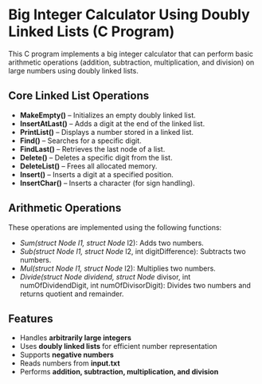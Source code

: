# Big Integer Calculator Using Doubly Linked Lists (C Program)

This C program implements a big integer calculator that can perform basic arithmetic operations (addition, subtraction, multiplication, and division) on large numbers using doubly linked lists.

## Core Linked List Operations

- **MakeEmpty()** – Initializes an empty doubly linked list.
- **InsertAtLast()** – Adds a digit at the end of the linked list.
- **PrintList()** – Displays a number stored in a linked list.
- **Find()** – Searches for a specific digit.
- **FindLast()** – Retrieves the last node of a list.
- **Delete()** – Deletes a specific digit from the list.
- **DeleteList()** – Frees all allocated memory.
- **Insert()** – Inserts a digit at a specified position.
- **InsertChar()** – Inserts a character (for sign handling).

## Arithmetic Operations

These operations are implemented using the following functions:

- **Sum(struct Node* l1, struct Node* l2): Adds two numbers.
- **Sub(struct Node* l1, struct Node* l2, int digitDifference): Subtracts two numbers.
- **Mul(struct Node* l1, struct Node* l2): Multiplies two numbers.
- **Divide(struct Node* dividend, struct Node* divisor, int numOfDividendDigit, int numOfDivisorDigit): Divides two numbers and returns quotient and remainder.

## Features
- Handles **arbitrarily large integers**  
- Uses **doubly linked lists** for efficient number representation  
- Supports **negative numbers**  
- Reads numbers from **input.txt**  
- Performs **addition, subtraction, multiplication, and division**  

